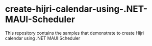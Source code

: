 # create-hijri-calendar-using-.NET-MAUI-Scheduler
This repository contains the samples that demonstrate to create Hijri calendar using .NET MAUI Scheduler
